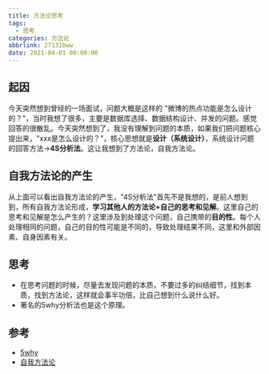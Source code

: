 ```yaml
---
title: 方法论思考
tags:
  - 思考
categories: 方法论
abbrlink: 27131bww
date: 2021-04-01 00:00:00
---
```


## 起因
今天突然想到曾经的一场面试，问题大概是这样的 "微博的热点功能是怎么设计的？"，当时我想了很多，主要是数据库选择、数据结构设计、并发的问题。感觉回答的很散乱。今天突然想到了，我没有理解到问题的本质，如果我们把问题核心提出来，"xxx是怎么设计的？"，核心思想就是**设计（系统设计）**，系统设计问题的回答方法->**4S分析法**。这让我想到了方法论，自我方法论。
<!-- more -->

## 自我方法论的产生

从上面可以看出自我方法论的产生，"4S分析法"首先不是我想的，是前人想到到，所有自我方法论形成，**学习其他人的方法论+自己的思考和见解**。这里自己的思考和见解是怎么产生的？这里涉及到处理这个问题，自己携带的**目的性**。每个人处理相同的问题，自己的目的性可能是不同的，导致处理结果不同，这里和外部因素、自身因素有关。

## 思考

* 在思考问题的时候，尽量去发现问题的本质，不要过多的纠结细节，找到本质，找到方法论，这样就会事半功倍，比自己想到什么说什么好。
* 著名的5why分析法也是这个原理。

## 参考

* [5why](https://en.wikipedia.org/wiki/Five_whys) 
* [自我方法论](https://zhuanlan.zhihu.com/p/28573268)